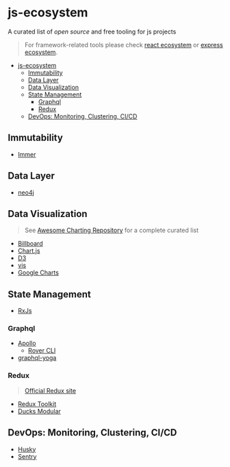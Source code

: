 # js-ecosystem

A curated list of *open source* and free tooling for js projects

> For framework-related tools please check [react ecosystem](./react.md) or [express ecosystem](./express.md).

- [js-ecosystem](#js-ecosystem)
  - [Immutability](#immutability)
  - [Data Layer](#data-layer)
  - [Data Visualization](#data-visualization)
  - [State Management](#state-management)
    - [Graphql](#graphql)
    - [Redux](#redux)
  - [DevOps: Monitoring, Clustering, CI/CD](#devops-monitoring-clustering-cicd)

## Immutability

* [Immer](https://immerjs.github.io/immer/)

## Data Layer

* [neo4j](https://neo4j.com/)

## Data Visualization

> See [Awesome Charting Repository](https://github.com/zingchart/awesome-charting) for a complete curated list

* [Billboard](https://naver.github.io/billboard.js/)
* [Chart.js](https://www.chartjs.org/) 
* [D3](https://d3js.org/)
* [vis](https://visjs.org/)
* [Google Charts](https://developers.google.com/chart/)

## State Management

* [RxJs](https://rxjs.dev/)

### Graphql

* [Apollo](https://www.apollographql.com/pricing)
  * [Rover CLI](https://www.apollographql.com/docs/rover/)
* [graphql-yoga](https://github.com/dotansimha/graphql-yoga)

### Redux

> [Official Redux site](https://redux.js.org/)

* [Redux Toolkit](https://redux-toolkit.js.org/)
* [Ducks Modular](https://github.com/erikras/ducks-modular-redux)

## DevOps: Monitoring, Clustering, CI/CD

* [Husky](https://www.npmjs.com/package/husky)
* [Sentry](https://sentry.io/welcome/)
